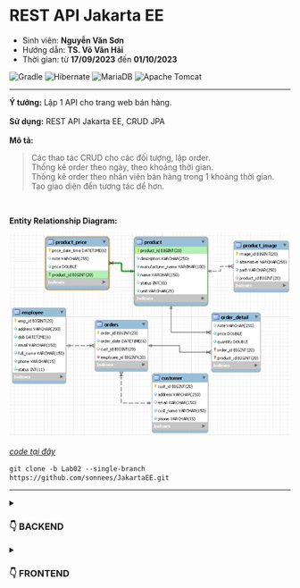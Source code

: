# REST API Jakarta EE
- Sinh viên: **Nguyễn Văn Sơn**
- Hướng dẫn: **TS. Võ Văn Hải**
- Thời gian: từ **17/09/2023**  đến **01/10/2023**

![Gradle](https://img.shields.io/badge/Gradle-02303A.svg?style=for-the-badge&logo=Gradle&logoColor=black)
![Hibernate](https://img.shields.io/badge/Hibernate-59666C?style=for-the-badge&logo=Hibernate&logoColor=white)
![MariaDB](https://img.shields.io/badge/MariaDB-003545?style=for-the-badge&logo=mariadb&logoColor=black)
![Apache Tomcat](https://img.shields.io/badge/apache%20tomcat-%23F8DC75.svg?style=for-the-badge&logo=apache-tomcat&logoColor=black)

  <hr>

**Ý tưởng:** Lập 1 API cho trang web bán hàng. <br><br>
**Sử dụng:** REST API Jakarta EE, CRUD JPA <br><br>
**Mô tả:** <br>
  > Các thao tác CRUD cho các đối tượng, lập order. <br>
  > Thống kê order theo ngày, theo khoảng thời gian.<br>
  > Thống kê order theo nhân viên bán hàng trong 1 khoảng thời gian.<br>
  > Tạo giao diện đển tương tác dể hơn.
<br>

**Entity Relationship Diagram:**

  ![ERD](/img/ERD_lab02.png)
<br> <br>
*[code tại đây](https://github.com/sonnees/JakartaEE/tree/Lab02)*
```git
git clone -b Lab02 --single-branch https://github.com/sonnees/JakartaEE.git
```

<hr>

<details>
  <summary><h3>👇 BACKEND</h3> </summary>
  <hr>

1. Product:
    > GET <br>
    >> .../api/Product  <br>
    >> .../api/Product/{id}  <br>
    >>.../api/Product/{x}-{y}  <br>

    > POST <br>
    >> .../api/Product  <br>
    >> .../api/Product/add-list  <br>

    > PUT <br>
    >> .../api/Product/{id}  <br>
    >> .../api/Product/{id}/update-field  <br>

    >DELETE <br>
    >> .../api/Product/{id}  <br>
    >> .../api/Product/delete-multiple  <br>

2. ProductPrice:
    >GET <br>
    >> .../api/ProductPrice/{product_id}  <br>
    >> .../api/ProductPrice/{product_id}/{x}-{y}  <br>

    >POST <br>
    >> .../api/ProductPrice  <br>
    >> .../api/ProductPrice/add-list  <br>

    > PUT <br>
    >> .../api/ProductPrice/{product_id}/update-field  <br>

    >DELETE <br>
    >> .../api/Product  <br>
    >> .../api/Product/delete-multiple  <br>

3. ProductImage:
   > GET <br>
   >> .../api/ProductImage  <br>
   >> .../api/ProductImage/{id}  <br>

   > POST <br>
   >> .../api/ProductImage  <br>
   >> .../api/ProductImage/add-list  <br>

   > PUT <br>
   >> .../api/ProductImage/{id}  <br>
   >> .../api/ProductImage/{id}/update-field  <br>

   >DELETE <br>
   >> .../api/ProductImage/{id}  <br>
   >> .../api/ProductImage/delete-multiple  <br>

4. Customer:
   > GET <br>
   >> .../api/Customer  <br>
   >> .../api/Customer/{id}  <br>
   >> .../api/Customer/{x}-{y}  <br>

   > POST <br>
   >> .../api/Customer  <br>
   >> .../api/Customer/add-list  <br>

   > PUT <br>
   >> .../api/Customer/{id}  <br>
   >> .../api/Customer/{id}/update-field  <br>

   >DELETE <br>
   >> .../api/Customer/{id}  <br>
   >> .../api/Customer/delete-multiple  <br>

5. Employee:
   > GET <br>
   >> .../api/Employee  <br>
   >> .../api/Employee/{id}  <br>
   >> .../api/Employee/{x}-{y}  <br>

   > POST <br>
   >> .../api/Employee  <br>
   >> .../api/Employee/add-list  <br>

   > PUT <br>
   >> .../api/Employee/{id}  <br>
   >> .../api/Employee/{id}/update-field  <br>

   >DELETE <br>
   >> .../api/Employee/{id}  <br>
   >> .../api/Employee/delete-multiple  <br>

6. Orders:
   > GET <br>
   >> .../api/Orders  <br>
   >> .../api/Orders/{id}  <br>
   >> .../api/Orders/{x}-{y}  <br>
   
   > POST <br>
   >> .../api/Orders  <br>
   >> .../api/Orders/add-list  <br>
   >> .../api/Orders/Anal-Year-Month-Day  <br>
   >> .../api/Orders/Anal-Years-Months  <br>
   
   > PUT <br>
   >> .../api/Orders/{id}  <br>
   >> .../api/Orders/{id}/update-field  <br>

   > DELETE <br>
   >> .../api/Orders/{id}  <br>
   >> .../api/Orders/delete-multiple  <br>

7. OrderDetail:
   > GET <br>
   >> .../api/OrderDetail/{id}  <br>

   > POST <br>
   >> .../api/Orders  <br>
   >> .../api/Orders/add-list  <br>

   > PUT <br>
   >> .../api/Orders/{id}  <br>
   >> .../api/Orders/{id}/update-field  <br>

   > DELETE <br>
   >> .../api/Orders/{id}  <br>
   >> .../api/Orders/delete-multiple  <br>
</details>

<details>
  <summary><h3>👇 FRONTEND </h3> </summary>
  <hr>
  
- Ý tưởng: Tạo giao diện trang web bán hàng. <br>
- Sử dụng: Servlet Jakarta EE <br>
- Mô tả:<br>
  > Chạy song song với phần backend ở trên để lấy dữ liệu <br>
  > Role Admin: CRUD các đối tượng, thống kê <br>
  > Role User: xem sản phẩm, bỏ sản phẩm vào giỏ hàng
</details>







